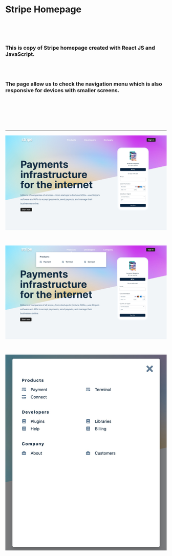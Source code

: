# Stripe Homepage

</br>
</br>
</br>

### This is copy of Stripe homepage created with React JS and JavaScript.

</br>
</br>

### The page allow us to check the navigation menu which is also responsive for devices with smaller screens.

</br>
</br>
</br>
</br>
</br>

---

![homepage-image](././public/images/stripe-homepage.png)

</br>

![navigation-image](././public/images/stripe-navigation.png)

</br>

![responsive-navigation](././public/images/stripe-responsive.jpg)
